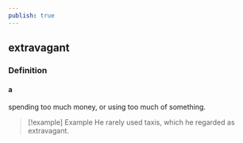 ```yaml
---
publish: true
---
```

## extravagant

### Definition
#### a
spending too much money, or using too much of something.

>[!example] Example
> He rarely used taxis, which he regarded as extravagant.
